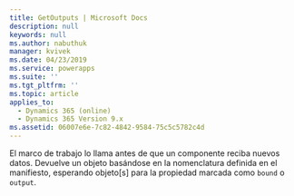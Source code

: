 ```yaml
---
title: GetOutputs | Microsoft Docs
description: null
keywords: null
ms.author: nabuthuk
manager: kvivek
ms.date: 04/23/2019
ms.service: powerapps
ms.suite: ''
ms.tgt_pltfrm: ''
ms.topic: article
applies_to:
  - Dynamics 365 (online)
  - Dynamics 365 Version 9.x
ms.assetid: 06007e6e-7c82-4842-9584-75c5c5782c4d
---
```


El marco de trabajo lo llama antes de que un componente reciba nuevos datos. Devuelve un objeto basándose en la nomenclatura definida en el manifiesto, esperando objeto[s] para la propiedad marcada como `bound` o `output`.
